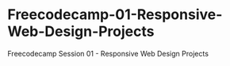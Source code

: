 # Freecodecamp-01-Responsive-Web-Design-Projects
Freecodecamp Session 01 - Responsive Web Design Projects
